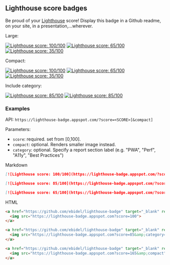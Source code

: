 ## Lighthouse score badges

Be proud of your [Lighthouse](https://github.com/googlechrome/lighthouse) score! Display
this badge in a Github readme, on your site, in a presentation,...wherever.

Large:

[![Lighthouse score: 100/100](https://lighthouse-badge.appspot.com/?score=100)](https://github.com/ebidel/lighthouse-badge)
[![Lighthouse score: 65/100](https://lighthouse-badge.appspot.com/?score=65)](https://github.com/ebidel/lighthouse-badge)
[![Lighthouse score: 35/100](https://lighthouse-badge.appspot.com/?score=35)](https://github.com/ebidel/lighthouse-badge)


Compact:

[![Lighthouse score: 100/100](https://lighthouse-badge.appspot.com/?score=100&compact)](https://github.com/ebidel/lighthouse-badge)
[![Lighthouse score: 65/100](https://lighthouse-badge.appspot.com/?score=65&compact)](https://github.com/ebidel/lighthouse-badge)
[![Lighthouse score: 35/100](https://lighthouse-badge.appspot.com/?score=35&compact)](https://github.com/ebidel/lighthouse-badge)

Include category:

[![Lighthouse score: 85/100](https://lighthouse-badge.appspot.com/?score=85&category=Perf&cachebust)](https://github.com/ebidel/lighthouse-badge)
[![Lighthouse score: 85/100](https://lighthouse-badge.appspot.com/?score=85&category=Perf&compact&cachebust)](https://github.com/ebidel/lighthouse-badge)

### Examples

API: `https://lighthouse-badge.appspot.com/?score=<SCORE>[&compact]`

Parameters:

- `score`: required. set from [0,100].
- `compact`: optional. Renders smaller image instead.
- `category`: optional. Specify a report section label (e.g. "PWA", "Perf", "A11y", "Best Practices")

Markdown

```md
[![Lighthouse score: 100/100](https://lighthouse-badge.appspot.com/?score=100)](https://github.com/ebidel/lighthouse-badge)
```

```md
[![Lighthouse score: 85/100](https://lighthouse-badge.appspot.com/?score=85&compact&category=PWA)](https://github.com/ebidel/lighthouse-badge)
```

```md
[![Lighthouse score: 65/100](https://lighthouse-badge.appspot.com/?score=65&compact)](https://github.com/ebidel/lighthouse-badge)
```

HTML

```html
<a href="https://github.com/ebidel/lighthouse-badge" target="_blank" rel="noopener">
  <img src="https://lighthouse-badge.appspot.com?score=100">
</a>
```

```html
<a href="https://github.com/ebidel/lighthouse-badge" target="_blank" rel="noopener">
  <img src="https://lighthouse-badge.appspot.com?score=85&amp;category=PWA">
</a>
```

```html
<a href="https://github.com/ebidel/lighthouse-badge" target="_blank" rel="noopener">
  <img src="https://lighthouse-badge.appspot.com?score=165&amp;compact">
</a>
```
